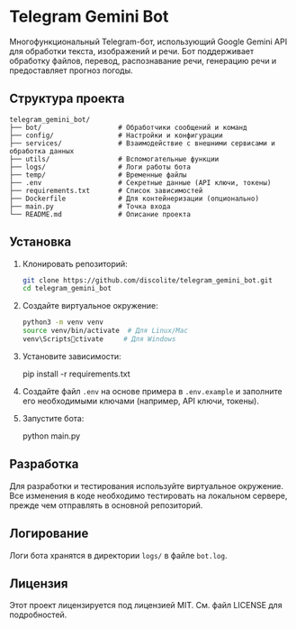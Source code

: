 
# Telegram Gemini Bot

Многофункциональный Telegram-бот, использующий Google Gemini API для обработки текста, изображений и речи. Бот поддерживает обработку файлов, перевод, распознавание речи, генерацию речи и предоставляет прогноз погоды.

## Структура проекта

```
telegram_gemini_bot/
├── bot/                   # Обработчики сообщений и команд
├── config/                # Настройки и конфигурации
├── services/              # Взаимодействие с внешними сервисами и обработка данных
├── utils/                 # Вспомогательные функции
├── logs/                  # Логи работы бота
├── temp/                  # Временные файлы
├── .env                   # Секретные данные (API ключи, токены)
├── requirements.txt       # Список зависимостей
├── Dockerfile             # Для контейнеризации (опционально)
├── main.py                # Точка входа
└── README.md              # Описание проекта
```

## Установка

1. Клонировать репозиторий:

   ```bash
   git clone https://github.com/discolite/telegram_gemini_bot.git
   cd telegram_gemini_bot
   ```

2. Создайте виртуальное окружение:

   ```bash
   python3 -m venv venv
   source venv/bin/activate  # Для Linux/Mac
   venv\Scriptsctivate     # Для Windows
   ```

3. Установите зависимости:


   pip install -r requirements.txt


4. Создайте файл `.env` на основе примера в `.env.example` и заполните его необходимыми ключами (например, API ключи, токены).

5. Запустите бота:

 
   python main.py
 

## Разработка

Для разработки и тестирования используйте виртуальное окружение. Все изменения в коде необходимо тестировать на локальном сервере, прежде чем отправлять в основной репозиторий.

## Логирование

Логи бота хранятся в директории `logs/` в файле `bot.log`.

## Лицензия

Этот проект лицензируется под лицензией MIT. См. файл LICENSE для подробностей.
